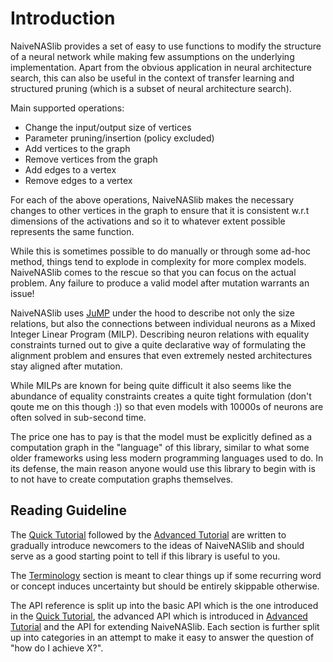 
# Introduction

NaiveNASlib provides a set of easy to use functions to modify the structure of a neural network while making few assumptions on the 
underlying implementation. Apart from the obvious application in neural architecture search, this can also be useful in the context 
of transfer learning and structured pruning (which is a subset of neural architecture search).

Main supported operations:
* Change the input/output size of vertices
* Parameter pruning/insertion (policy excluded)
* Add vertices to the graph
* Remove vertices from the graph
* Add edges to a vertex
* Remove edges to a vertex

For each of the above operations, NaiveNASlib makes the necessary changes to other vertices in the graph to ensure that it 
is consistent w.r.t dimensions of the activations and so it to whatever extent possible represents the same function.

While this is sometimes possible to do manually or through some ad-hoc method, things tend to explode in complexity for 
more complex models. NaiveNASlib comes to the rescue so that you can focus on the actual problem. Any failure to produce a
valid model after mutation warrants an issue!

NaiveNASlib uses [JuMP](https://github.com/jump-dev/JuMP.jl) under the hood to describe not only the size relations, but also the
connections between individual neurons as a Mixed Integer Linear Program (MILP). Describing neuron relations with equality 
constraints turned out to give a quite declarative way of formulating the alignment problem and ensures that even extremely 
nested architectures stay aligned after mutation. 

While MILPs are known for being quite difficult it also seems like the abundance of equality constraints creates a quite tight
 formulation (don't qoute me on this though :)) so that even models with 10000s of neurons are often solved in sub-second time. 

The price one has to pay is that the model must be explicitly defined as a computation graph in the "language" of this library, 
similar to what some older frameworks using less modern programming languages used to do. In its defense, the main reason anyone
would use this library to begin with is to not have to create computation graphs themselves.

## Reading Guideline

The [Quick Tutorial](@ref) followed by the [Advanced Tutorial](@ref) are written to gradually introduce newcomers to the ideas
of NaiveNASlib and should serve as a good starting point to tell if this library is useful to you. 

The [Terminology](@ref) section is meant to clear things up if some recurring word or concept induces uncertainty but 
should be entirely skippable otherwise.

The API reference is split up into the basic API which is the one introduced in the [Quick Tutorial](@ref), the advanced API
which is introduced in [Advanced Tutorial](@ref) and the API for extending NaiveNASlib. Each section is further split up into
categories in an attempt to make it easy to answer the question of "how do I achieve X?".